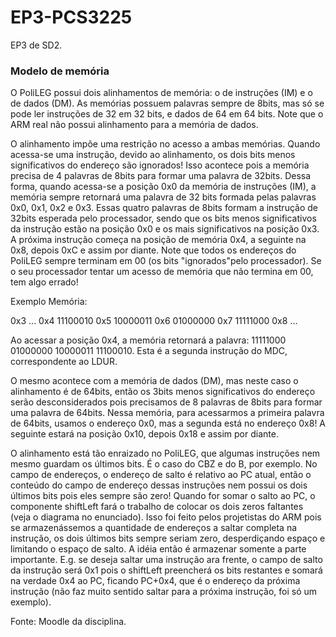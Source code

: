 # EP3-PCS3225

EP3 de SD2.

### Modelo de memória
O PoliLEG possui dois alinhamentos de memória: o de instruções (IM) e o de dados (DM). As memórias possuem palavras sempre de 8bits, mas só se pode ler instruções de 32 em 32 bits, e dados de 64 em 64 bits. Note que o ARM real não possui alinhamento para a memória de dados.

O alinhamento impõe uma restrição no acesso a ambas memórias. Quando acessa-se uma instrução, devido ao alinhamento, os dois bits menos significativos do endereço são ignorados! Isso acontece pois a memória precisa de 4 palavras de 8bits para formar uma palavra de 32bits. Dessa forma, quando acessa-se a posição 0x0 da memória de instruções (IM), a memória sempre retornará uma palavra de 32 bits formada pelas palavras 0x0, 0x1, 0x2 e 0x3. Essas quatro palavras de 8bits formam a instrução de 32bits esperada pelo processador, sendo que os bits menos significativos da instrução estão na posição 0x0 e os mais significativos na posição 0x3. A próxima instrução começa na posição de memória 0x4, a seguinte na 0x8, depois 0xC e assim por diante. Note que todos os endereços do PoliLEG sempre terminam em 00 (os bits "ignorados"pelo processador). Se o seu processador tentar um acesso de memória que não termina em 00, tem algo errado!

Exemplo
Memória:

0x3 ...
0x4 11100010
0x5 10000011
0x6 01000000
0x7 11111000
0x8 ...

Ao acessar a posição 0x4, a memória retornará a palavra: 11111000 01000000 10000011 11100010. Esta é a segunda instrução do MDC, correspondente ao LDUR.

O mesmo acontece com a memória de dados (DM), mas neste caso o alinhamento é de 64bits, então os 3bits menos significativos do endereço serão desconsiderados pois precisamos de 8 palavras de 8bits para formar uma palavra de 64bits. Nessa memória, para acessarmos a primeira palavra de 64bits, usamos o endereço 0x0, mas a segunda está no endereço 0x8! A seguinte estará na posição 0x10, depois 0x18 e assim por diante.

O alinhamento está tão enraizado no PoliLEG, que algumas instruções nem mesmo guardam os últimos bits. É o caso do CBZ e do B, por exemplo. No campo de endereços, o endereço de salto é relativo ao PC atual, então o conteúdo do campo de endereço dessas instruções nem possui os dois últimos bits pois eles sempre são zero! Quando for somar o salto ao PC, o componente shiftLeft fará o trabalho de colocar os dois zeros faltantes (veja o diagrama no enunciado). Isso foi feito pelos projetistas do ARM pois se armazenássemos a quantidade de endereços a saltar completa na instrução, os dois últimos bits sempre seriam zero, desperdiçando espaço e limitando o espaço de salto. A idéia então é armazenar somente a parte importante. E.g. se deseja saltar uma instrução ara frente, o campo de salto da instrução será 0x1 pois o shiftLeft preencherá os bits restantes e somará na verdade 0x4 ao PC, ficando PC+0x4, que é o endereço da próxima instrução (não faz muito sentido saltar para a próxima instrução, foi só um exemplo). 

Fonte: Moodle da disciplina.
